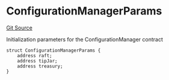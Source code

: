 # ConfigurationManagerParams
[Git Source](https://github.com/OasisDEX/summer-earn-protocol/blob/0276900cbe9b1188d82d1b9bcbb8c174e79a15a1/src/types/ConfigurationManagerTypes.sol)

Initialization parameters for the ConfigurationManager contract


```solidity
struct ConfigurationManagerParams {
    address raft;
    address tipJar;
    address treasury;
}
```

